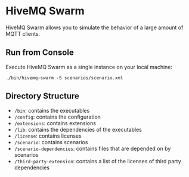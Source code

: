 # HiveMQ Swarm

HiveMQ Swarm allows you to simulate the behavior of a large amount of MQTT clients.

## Run from Console

Execute HiveMQ Swarm as a single instance on your local machine:

    ./bin/hivemq-swarm -S scenarios/scenario.xml
    
## Directory Structure

- `/bin`: contains the executables
- `/config`: contains the configuration
- `/extensions`: contains extensions
- `/lib`: contains the dependencies of the executables
- `/license`: contains licenses
- `/scenario`: contains scenarios
- `/scenario-dependencies`: contains files that are depended on by scenarios
- `/third-party-extension`: contains a list of the licenses of third party dependencies